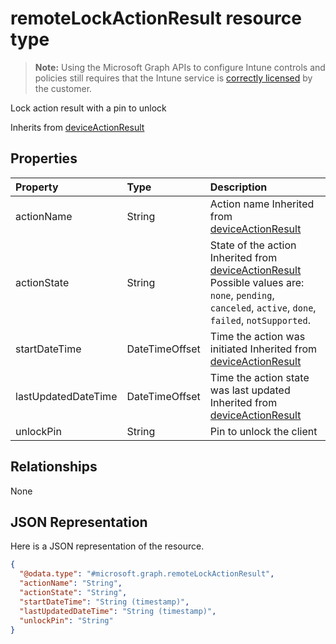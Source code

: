 # remoteLockActionResult resource type

> **Note:** Using the Microsoft Graph APIs to configure Intune controls and policies still requires that the Intune service is [correctly licensed](https://go.microsoft.com/fwlink/?linkid=839381) by the customer.

Lock action result with a pin to unlock

Inherits from [deviceActionResult](../resources/intune_devices_deviceactionresult.md)

## Properties
|Property|Type|Description|
|:---|:---|:---|
|actionName|String|Action name Inherited from [deviceActionResult](../resources/intune_devices_deviceactionresult.md)|
|actionState|String|State of the action Inherited from [deviceActionResult](../resources/intune_devices_deviceactionresult.md) Possible values are: `none`, `pending`, `canceled`, `active`, `done`, `failed`, `notSupported`.|
|startDateTime|DateTimeOffset|Time the action was initiated Inherited from [deviceActionResult](../resources/intune_devices_deviceactionresult.md)|
|lastUpdatedDateTime|DateTimeOffset|Time the action state was last updated Inherited from [deviceActionResult](../resources/intune_devices_deviceactionresult.md)|
|unlockPin|String|Pin to unlock the client|

## Relationships
None
## JSON Representation
Here is a JSON representation of the resource.
<!--{
  "blockType": "resource",
  "keyProperty": "id",
  "baseType": "microsoft.graph.deviceActionResult",
  "@odata.type": "microsoft.graph.remoteLockActionResult"
}-->
``` json
{
  "@odata.type": "#microsoft.graph.remoteLockActionResult",
  "actionName": "String",
  "actionState": "String",
  "startDateTime": "String (timestamp)",
  "lastUpdatedDateTime": "String (timestamp)",
  "unlockPin": "String"
}
```



